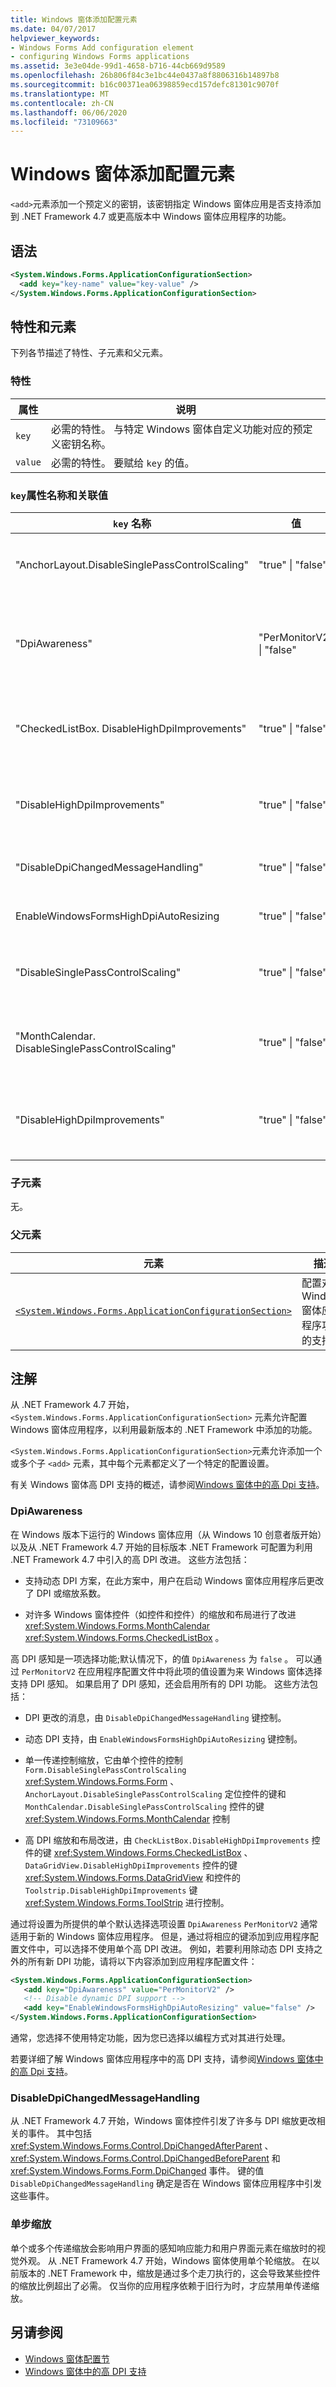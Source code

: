 ```yaml
---
title: Windows 窗体添加配置元素
ms.date: 04/07/2017
helpviewer_keywords:
- Windows Forms Add configuration element
- configuring Windows Forms applications
ms.assetid: 3e3e04de-99d1-4658-b716-44cb669d9589
ms.openlocfilehash: 26b806f84c3e1bc44e0437a8f8806316b14897b8
ms.sourcegitcommit: b16c00371ea06398859ecd157defc81301c9070f
ms.translationtype: MT
ms.contentlocale: zh-CN
ms.lasthandoff: 06/06/2020
ms.locfileid: "73109663"
---
```

# <a name="windows-forms-add-configuration-element"></a>Windows 窗体添加配置元素

`<add>`元素添加一个预定义的密钥，该密钥指定 Windows 窗体应用是否支持添加到 .NET Framework 4.7 或更高版本中 Windows 窗体应用程序的功能。

## <a name="syntax"></a>语法

```xml
<System.Windows.Forms.ApplicationConfigurationSection>
  <add key="key-name" value="key-value" />
</System.Windows.Forms.ApplicationConfigurationSection>
```

## <a name="attributes-and-elements"></a>特性和元素

下列各节描述了特性、子元素和父元素。

### <a name="attributes"></a>特性

| 属性 | 说明 |
| --------- | ----------- |
| `key`     | 必需的特性。 与特定 Windows 窗体自定义功能对应的预定义密钥名称。 |
| `value`   | 必需的特性。 要赋给 `key` 的值。 |

### <a name="key-attribute-names-and-associated-values"></a>`key`属性名称和关联值

| `key` 名称 | 值 | 说明 |
| ---------- | ------ | ----------- |
| "AnchorLayout.DisableSinglePassControlScaling" | "true" &#124; "false" | 指示是否在单个传递中缩放定位控件。 若要禁用单一传递缩放，则为 "true";否则为 false。 有关详细信息，请参阅 "[备注](#remarks)" 中的 "单一传递缩放" 部分。 |
| "DpiAwareness" | "PerMonitorV2" &#124; "false" | 指示应用程序是否可感知 DPI。 将 "密钥" 设置为 "PerMonitorV2" 以支持 Dpi 识别;否则，请将其设置为 "false"。 DPI 感知是一项选择功能;若要利用 Windows 窗体的高 DPI 支持，应将其值设置为 "PerMonitorV2"。 有关详细信息，请参阅 "[备注](#remarks)" 部分。 |
| "CheckedListBox. DisableHighDpiImprovements" | "true" &#124; "false" | 指示控件是否 <xref:System.Windows.Forms.CheckedListBox> 利用 .NET Framework 4.7 中引入的缩放和布局改进功能。 如果选择不进行缩放和布局改进，则为 "true";否则为 "false"。 |
| "DisableHighDpiImprovements" | "true" &#124; "false" | 指示是否在 <xref:System.Windows.Forms.DataGridView> .NET Framework 4.7 中引入了控件缩放和布局改进。 如果选择退出 DPI 感知，则为 "true";否则为 "false"。 |
| "DisableDpiChangedMessageHandling" | "true" &#124; "false" | 如果选择不接收与 DPI 缩放更改相关的消息，则为 "true";否则为 "false"。 有关详细信息，请参阅 "[备注](#remarks)" 部分。 |
| EnableWindowsFormsHighDpiAutoResizing | "true" &#124; "false" | 指示是否由于 DPI 缩放变化而自动调整 Windows 窗体应用程序的大小。 若要启用自动调整大小，则为 "true";否则为 false。 |
| "DisableSinglePassControlScaling" | "true" &#124; "false" | 指示是否 <xref:System.Windows.Forms.Form> 在单个传递中进行缩放。 若要禁用单步缩放，则为 "true";否则为 false。 有关详细信息，请参阅 "[备注](#remarks)" 中的 "单一传递缩放" 部分。 |
| "MonthCalendar. DisableSinglePassControlScaling" | "true" &#124; "false" | 指示是否 <xref:System.Windows.Forms.MonthCalendar> 在单个传递中缩放控件。 若要禁用单步缩放，则为 "true";否则为 false。 有关详细信息，请参阅 "[备注](#remarks)" 中的 "单一传递缩放" 部分。 |
| "DisableHighDpiImprovements" | "true" &#124; "false" | 指示控件是否 <xref:System.Windows.Forms.ToolStrip> 利用 .NET Framework 4.7 中引入的缩放和布局改进功能。 如果选择退出 DPI 感知，则为 "true";否则为 "false"。 |

### <a name="child-elements"></a>子元素

无。

### <a name="parent-elements"></a>父元素

| 元素 | 描述 |
| ------- | ----------- |
| [`<System.Windows.Forms.ApplicationConfigurationSection>`](index.md) | 配置对新 Windows 窗体应用程序功能的支持。 |

## <a name="remarks"></a>注解

从 .NET Framework 4.7 开始，`<System.Windows.Forms.ApplicationConfigurationSection>` 元素允许配置 Windows 窗体应用程序，以利用最新版本的 .NET Framework 中添加的功能。

`<System.Windows.Forms.ApplicationConfigurationSection>`元素允许添加一个或多个子 `<add>` 元素，其中每个元素都定义了一个特定的配置设置。

有关 Windows 窗体高 DPI 支持的概述，请参阅[Windows 窗体中的高 Dpi 支持](../../../winforms/high-dpi-support-in-windows-forms.md)。

### <a name="dpiawareness"></a>DpiAwareness

在 Windows 版本下运行的 Windows 窗体应用（从 Windows 10 创意者版开始）以及从 .NET Framework 4.7 开始的目标版本 .NET Framework 可配置为利用 .NET Framework 4.7 中引入的高 DPI 改进。 这些方法包括：

- 支持动态 DPI 方案，在此方案中，用户在启动 Windows 窗体应用程序后更改了 DPI 或缩放系数。

- 对许多 Windows 窗体控件（如控件和控件）的缩放和布局进行了改进 <xref:System.Windows.Forms.MonthCalendar> <xref:System.Windows.Forms.CheckedListBox> 。

高 DPI 感知是一项选择功能;默认情况下，的值 `DpiAwareness` 为 `false` 。 可以通过 `PerMonitorV2` 在应用程序配置文件中将此项的值设置为来 Windows 窗体选择支持 DPI 感知。 如果启用了 DPI 感知，还会启用所有的 DPI 功能。 这些方法包括：

- DPI 更改的消息，由 `DisableDpiChangedMessageHandling` 键控制。

- 动态 DPI 支持，由 `EnableWindowsFormsHighDpiAutoResizing` 键控制。

- 单一传递控制缩放，它由单个控件的控制 `Form.DisableSinglePassControlScaling` <xref:System.Windows.Forms.Form> 、 `AnchorLayout.DisableSinglePassControlScaling` 定位控件的键和 `MonthCalendar.DisableSinglePassControlScaling` 控件的键 <xref:System.Windows.Forms.MonthCalendar> 控制

- 高 DPI 缩放和布局改进，由 `CheckListBox.DisableHighDpiImprovements` 控件的键 <xref:System.Windows.Forms.CheckedListBox> 、 `DataGridView.DisableHighDpiImprovements` 控件的键 <xref:System.Windows.Forms.DataGridView> 和控件的 `Toolstrip.DisableHighDpiImprovements` 键 <xref:System.Windows.Forms.ToolStrip> 进行控制。

通过将设置为所提供的单个默认选择选项设置 `DpiAwareness` `PerMonitorV2` 通常适用于新的 Windows 窗体应用程序。 但是，通过将相应的键添加到应用程序配置文件中，可以选择不使用单个高 DPI 改进。 例如，若要利用除动态 DPI 支持之外的所有新 DPI 功能，请将以下内容添加到应用程序配置文件：

```xml
<System.Windows.Forms.ApplicationConfigurationSection>
   <add key="DpiAwareness" value="PerMonitorV2" />
   <!-- Disable dynamic DPI support -->
   <add key="EnableWindowsFormsHighDpiAutoResizing" value="false" />
</System.Windows.Forms.ApplicationConfigurationSection>
```

通常，您选择不使用特定功能，因为您已选择以编程方式对其进行处理。

若要详细了解 Windows 窗体应用程序中的高 DPI 支持，请参阅[Windows 窗体中的高 Dpi 支持](../../../winforms/high-dpi-support-in-windows-forms.md)。

### <a name="disabledpichangedmessagehandling"></a>DisableDpiChangedMessageHandling

从 .NET Framework 4.7 开始，Windows 窗体控件引发了许多与 DPI 缩放更改相关的事件。 其中包括 <xref:System.Windows.Forms.Control.DpiChangedAfterParent> 、 <xref:System.Windows.Forms.Control.DpiChangedBeforeParent> 和 <xref:System.Windows.Forms.Form.DpiChanged> 事件。 键的值 `DisableDpiChangedMessageHandling` 确定是否在 Windows 窗体应用程序中引发这些事件。

### <a name="single-pass-scaling"></a>单步缩放

单个或多个传递缩放会影响用户界面的感知响应能力和用户界面元素在缩放时的视觉外观。 从 .NET Framework 4.7 开始，Windows 窗体使用单个轮缩放。 在以前版本的 .NET Framework 中，缩放是通过多个走刀执行的，这会导致某些控件的缩放比例超出了必需。 仅当你的应用程序依赖于旧行为时，才应禁用单传递缩放。

## <a name="see-also"></a>另请参阅

- [Windows 窗体配置节](index.md)
- [Windows 窗体中的高 DPI 支持](../../../winforms/high-dpi-support-in-windows-forms.md)
